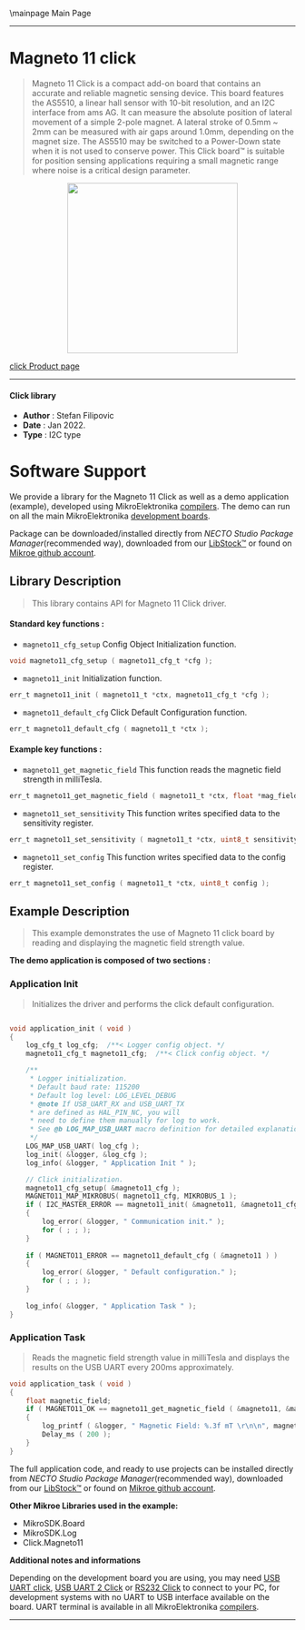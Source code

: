 \mainpage Main Page

---
# Magneto 11 click

> Magneto 11 Click is a compact add-on board that contains an accurate and reliable magnetic sensing device. This board features the AS5510, a linear hall sensor with 10-bit resolution, and an I2C interface from ams AG. It can measure the absolute position of lateral movement of a simple 2-pole magnet. A lateral stroke of 0.5mm ~ 2mm can be measured with air gaps around 1.0mm, depending on the magnet size. The AS5510 may be switched to a Power-Down state when it is not used to conserve power. This Click board™ is suitable for position sensing applications requiring a small magnetic range where noise is a critical design parameter.

<p align="center">
  <img src="https://download.mikroe.com/images/click_for_ide/magneto11_click.png" height=300px>
</p>

[click Product page](https://www.mikroe.com/magneto-11-click)

---


#### Click library

- **Author**        : Stefan Filipovic
- **Date**          : Jan 2022.
- **Type**          : I2C type


# Software Support

We provide a library for the Magneto 11 Click
as well as a demo application (example), developed using MikroElektronika
[compilers](https://www.mikroe.com/necto-studio).
The demo can run on all the main MikroElektronika [development boards](https://www.mikroe.com/development-boards).

Package can be downloaded/installed directly from *NECTO Studio Package Manager*(recommended way), downloaded from our [LibStock&trade;](https://libstock.mikroe.com) or found on [Mikroe github account](https://github.com/MikroElektronika/mikrosdk_click_v2/tree/master/clicks).

## Library Description

> This library contains API for Magneto 11 Click driver.

#### Standard key functions :

- `magneto11_cfg_setup` Config Object Initialization function.
```c
void magneto11_cfg_setup ( magneto11_cfg_t *cfg );
```

- `magneto11_init` Initialization function.
```c
err_t magneto11_init ( magneto11_t *ctx, magneto11_cfg_t *cfg );
```

- `magneto11_default_cfg` Click Default Configuration function.
```c
err_t magneto11_default_cfg ( magneto11_t *ctx );
```

#### Example key functions :

- `magneto11_get_magnetic_field` This function reads the magnetic field strength in milliTesla.
```c
err_t magneto11_get_magnetic_field ( magneto11_t *ctx, float *mag_field );
```

- `magneto11_set_sensitivity` This function writes specified data to the sensitivity register.
```c
err_t magneto11_set_sensitivity ( magneto11_t *ctx, uint8_t sensitivity );
```

- `magneto11_set_config` This function writes specified data to the config register.
```c
err_t magneto11_set_config ( magneto11_t *ctx, uint8_t config );
```

## Example Description

> This example demonstrates the use of Magneto 11 click board by reading and displaying the magnetic field strength value.

**The demo application is composed of two sections :**

### Application Init

> Initializes the driver and performs the click default configuration.

```c

void application_init ( void )
{
    log_cfg_t log_cfg;  /**< Logger config object. */
    magneto11_cfg_t magneto11_cfg;  /**< Click config object. */

    /** 
     * Logger initialization.
     * Default baud rate: 115200
     * Default log level: LOG_LEVEL_DEBUG
     * @note If USB_UART_RX and USB_UART_TX 
     * are defined as HAL_PIN_NC, you will 
     * need to define them manually for log to work. 
     * See @b LOG_MAP_USB_UART macro definition for detailed explanation.
     */
    LOG_MAP_USB_UART( log_cfg );
    log_init( &logger, &log_cfg );
    log_info( &logger, " Application Init " );

    // Click initialization.
    magneto11_cfg_setup( &magneto11_cfg );
    MAGNETO11_MAP_MIKROBUS( magneto11_cfg, MIKROBUS_1 );
    if ( I2C_MASTER_ERROR == magneto11_init( &magneto11, &magneto11_cfg ) ) 
    {
        log_error( &logger, " Communication init." );
        for ( ; ; );
    }
    
    if ( MAGNETO11_ERROR == magneto11_default_cfg ( &magneto11 ) )
    {
        log_error( &logger, " Default configuration." );
        for ( ; ; );
    }
    
    log_info( &logger, " Application Task " );
}

```

### Application Task

> Reads the magnetic field strength value in milliTesla and displays the results on the USB UART every 200ms approximately.

```c
void application_task ( void )
{
    float magnetic_field;
    if ( MAGNETO11_OK == magneto11_get_magnetic_field ( &magneto11, &magnetic_field ) )
    {
        log_printf ( &logger, " Magnetic Field: %.3f mT \r\n\n", magnetic_field );
        Delay_ms ( 200 );
    }
}
```

The full application code, and ready to use projects can be installed directly from *NECTO Studio Package Manager*(recommended way), downloaded from our [LibStock&trade;](https://libstock.mikroe.com) or found on [Mikroe github account](https://github.com/MikroElektronika/mikrosdk_click_v2/tree/master/clicks).

**Other Mikroe Libraries used in the example:**

- MikroSDK.Board
- MikroSDK.Log
- Click.Magneto11

**Additional notes and informations**

Depending on the development board you are using, you may need
[USB UART click](https://www.mikroe.com/usb-uart-click),
[USB UART 2 Click](https://www.mikroe.com/usb-uart-2-click) or
[RS232 Click](https://www.mikroe.com/rs232-click) to connect to your PC, for
development systems with no UART to USB interface available on the board. UART
terminal is available in all MikroElektronika
[compilers](https://shop.mikroe.com/compilers).

---
